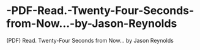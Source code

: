 # -PDF-Read.-Twenty-Four-Seconds-from-Now...-by-Jason-Reynolds
(PDF) Read. Twenty-Four Seconds from Now... by Jason Reynolds
